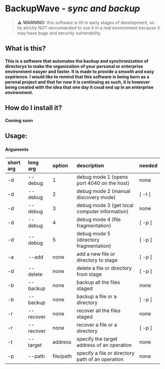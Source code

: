 # BackupWave - _sync and backup_

####

> :warning: __WARNING:__
> this software is till in early stages of development, so its strictly NOT reccomanded to use it in a real environment because it may have bugs and security vulnerability

###

## What is this?

#### This is a software that automates the backup and synchronization of directorys to make the organization of your personal or enterprise environment easyer and faster. It is made to provide a smooth and easy expirience. I would like to remind that this software is being born as a persnal project and that for now it is continuing as such, it is however being created with the idea that one day it coud end up in an enterprise environment. 

###

## How do I install it?

#### Coming soon

###

## Usage:

###

#### Arguments
| short arg | long arg   | option    | description                                      | needed |
|:----------|:-----------|:----------|:-------------------------------------------------|:-------|
| -d        | --debug    | 1         | debug mode 1 (opens port 4040 on the host)       | none   |
| -d        | --debug    | 2         | debug mode 2 (manual discovery mode)             | [ -t ] |
| -d        | --debug    | 3         | debug mode 3 (get local computer information)    | none   |
| -d        | --debug    | 4         | debug mode 4 (file fragmentation)                | [ -p ] |
| -d        | --debug    | 5         | debug mode 5 (directory fragmentation)           | [ -p ] |
| -a        | --add      | none      | add a new file or directory to stage             | [ -p ] |
| -d        | --delete   | none      | delete a file or directory from stage            | [ -p ] |
| -b        | --backup   | none      | backup all the files staged                      | none   |
| -b        | --backup   | none      | backup a file or a directory                     | [ -p ] |
| -r        | --recover  | none      | recover all the files staged                     | none   |
| -r        | --recover  | none      | recover a file or a directory                    | [ -p ] |
| -t        | --target   | address   | specify the target address of an operation       | none   |
| -p        | --path     | file/path | specify a file or directory path of an operation | none   |
